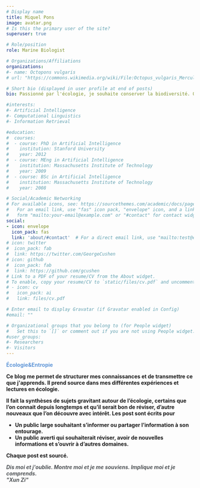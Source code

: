 ```yaml
---
# Display name
title: Miquel Pons
image: avatar.png
# Is this the primary user of the site?
superuser: true

# Role/position
role: Marine Biologist

# Organizations/Affiliations
organizations:
#- name: Octopons vulgaris
# url: "https://commons.wikimedia.org/wiki/File:Octopus_vulgaris_Merculiano.jpg"

# Short bio (displayed in user profile at end of posts)
bio: Passionné par l'écologie, je souhaite conserver la biodiversité. Octopons vulgaris regroupe mes sites dédiés à la vulgarisation afin de transmettre connaissances et outils permettant la conservation de la biodiversité.

#interests:
#- Artificial Intelligence
#- Computational Linguistics
#- Information Retrieval

#education:
#  courses:
#  - course: PhD in Artificial Intelligence
#    institution: Stanford University
#    year: 2012
#  - course: MEng in Artificial Intelligence
#    institution: Massachusetts Institute of Technology
#    year: 2009
#  - course: BSc in Artificial Intelligence
#    institution: Massachusetts Institute of Technology
#    year: 2008

# Social/Academic Networking
# For available icons, see: https://sourcethemes.com/academic/docs/page-builder/#icons
#   For an email link, use "fas" icon pack, "envelope" icon, and a link in the
#   form "mailto:your-email@example.com" or "#contact" for contact widget.
social:
- icon: envelope
  icon_pack: fas
  link: 'about/#contact'  # For a direct email link, use "mailto:test@example.org".
# icon: twitter
#  icon_pack: fab
#  link: https://twitter.com/GeorgeCushen
# icon: github
#  icon_pack: fab
#  link: https://github.com/gcushen
# Link to a PDF of your resume/CV from the About widget.
# To enable, copy your resume/CV to `static/files/cv.pdf` and uncomment the lines below.
# - icon: cv
#   icon_pack: ai
#   link: files/cv.pdf

# Enter email to display Gravatar (if Gravatar enabled in Config)
#email: ""

# Organizational groups that you belong to (for People widget)
#   Set this to `[]` or comment out if you are not using People widget.
#user_groups:
#- Researchers
#- Visitors
---
```

 <span style="color:#5f96d7"><b>Écologie&Entropie<b/></span>

Ce blog me permet de structurer mes connaissances et de transmettre ce que j'apprends. Il prend source dans mes différentes expériences et lectures en écologie. 

Il fait la synthèses de sujets gravitant autour de l’écologie, certains que l’on connait depuis longtemps et qu’il serait bon de réviser, d’autre nouveaux que l’on découvre avec intérêt. 
Les post sont écrits pour
- Un public large souhaitant s’informer ou partager l’information à son entourage. 
- Un public averti qui souhaiterait réviser, avoir de nouvelles informations et s’ouvrir à d’autres domaines.

Chaque post est sourcé. 

  
      
<span style="color:#4f5356"><i>Dis moi et j'oublie. Montre moi et je me souviens. Implique moi et je comprends. <br/>"Xun Zi"<i/></span> 





